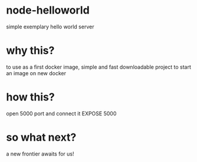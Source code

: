 # node-helloworld
 simple exemplary hello world server

# why this?
 to use as a first docker image, simple and fast downloadable project to start an image on new docker

# how this?
 open 5000 port and connect it
 EXPOSE 5000

# so what next?
 a new frontier awaits for us!

